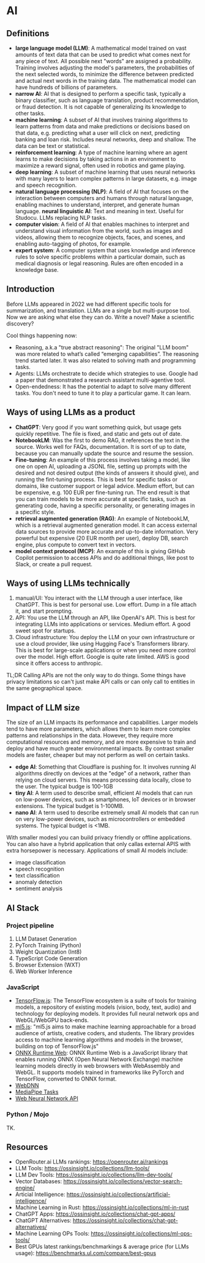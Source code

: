 # AI

## Definitions

- **large language model (LLM)**: A mathematical model trained on vast amounts of text data that can be used to predict what comes next for any piece of text. All possible next "words" are assigned a probability. Training involves adjusting the model's parameters, the probabilities of the next selected words, to minimize the difference between predicted and actual next words in the training data. The mathematical model can have hundreds of billions of parameters.
- **narrow AI**: AI that is designed to perform a specific task, typically a binary classifier, such as language translation, product recommendation, or fraud detection. It is not capable of generalizing its knowledge to other tasks.
- **machine learning**: A subset of AI that involves training algorithms to learn patterns from data and make predictions or decisions based on that data, e.g. predicting what a user will click on next, predicting banking and loan risk. Includes neural networks, deep and shallow. The data can be text or statistical.
- **reinforcement learning**: A type of machine learning where an agent learns to make decisions by taking actions in an environment to maximize a reward signal, often used in robotics and game playing.
- **deep learning**: A subset of machine learning that uses neural networks with many layers to learn complex patterns in large datasets, e.g. image and speech recognition.
- **natural language processing (NLP)**: A field of AI that focuses on the interaction between computers and humans through natural language, enabling machines to understand, interpret, and generate human language. **neural linguistic AI**: Text and meaning in text. Useful for Studocu. LLMs replacing NLP tasks.
- **computer vision**: A field of AI that enables machines to interpret and understand visual information from the world, such as images and videos, allowing them to recognize objects, faces, and scenes, and enabling auto-tagging of photos, for example.
- **expert system**: A computer system that uses knowledge and inference rules to solve specific problems within a particular domain, such as medical diagnosis or legal reasoning. Rules are often encoded in a knowledge base.

## Introduction

Before LLMs appeared in 2022 we had different specific tools for summarization, and translation. LLMs are a single but multi-purpose tool. Now we are asking what else they can do. Write a novel? Make a scientific discovery?

Cool things happening now:

- Reasoning, a.k.a "true abstract reasoning": The original "LLM boom" was more related to what’s called “emerging capabilities”. The reasoning trend started later. It was also related to solving math and programming tasks.
- Agents: LLMs orchestrate to decide which strategies to use. Google had a paper that demonstrated a research assistant multi-agentive tool.
- Open-endedness: It has the potential to adapt to solve many different tasks. You don't need to tune it to play a particular game. It can learn.

## Ways of using LLMs as a product

- **ChatGPT**: Very good if you want something quick, but usage gets quickly repetitive. The file is fixed, and static and gets out of date.
- **NotebookLM**: Was the first to demo RAG, it references the text in the source. Works well for FAQs, documentation. It is sort of up to date, because you can manually update the source and resume the session.
- **Fine-tuning**: An example of this process involves taking a model, like one on open AI, uploading a JSONL file, setting up prompts with the desired and not desired output (the kinds of answers it should give), and running the fint-tuning process. This is best for specific tasks or domains, like customer support or legal advice. Medium effort, but can be expensive, e.g. 100 EUR per fine-tuning run. The end result is that you can train models to be more accurate at specific tasks, such as generating code, having a specific personality, or generating images in a specific style.
- **retrieval augmented generation (RAG)**: An example of NotebookLM, which is a retrieval augmented generation model. It can access external data sources to provide more accurate and up-to-date information. Very powerful but expensive (20 EUR month per user), deploy DB, search engine, plus compute to convert text in vectors.
- **model context protocol (MCP)**: An example of this is giving GitHub Copilot permission to access APIs and do additional things, like post to Slack, or create a pull request.

## Ways of using LLMs technically

1. manual/UI: You interact with the LLM through a user interface, like ChatGPT. This is best for personal use. Low effort. Dump in a file attach it, and start prompting.
2. API: You use the LLM through an API, like OpenAI's API. This is best for integrating LLMs into applications or services. Medium effort. A good sweet spot for startups.
3. Cloud infrastructure: You deploy the LLM on your own infrastructure or use a cloud provider, like using Hugging Face's Transformers library. This is best for large-scale applications or when you need more control over the model. High effort. Google is quite rate limited. AWS is good since it offers access to anthropic.

TL;DR Calling APIs are not the only way to do things. Some things have privacy limitations so can't just make API calls or can only call to entities in the same geographical space.

## Impact of LLM size

The size of an LLM impacts its performance and capabilities. Larger models tend to have more parameters, which allows them to learn more complex patterns and relationships in the data. However, they require more computational resources and memory, and are more expensive to train and deploy and have much greater environmental impacts. By contrast smaller models are faster, cheaper but may not perform as well on certain tasks.

- **edge AI**: Something that Cloudflare is pushing for. It involves running AI algorithms directly on devices at the "edge" of a network, rather than relying on cloud servers. This means processing data locally, close to the user. The typical budge is 100-1GB
- **tiny AI**: A term used to describe small, efficient AI models that can run on low-power devices, such as smartphones, IoT devices or in browser extensions. The typical budget is 1-100MB.
- **nano AI**: A term used to describe extremely small AI models that can run on very low-power devices, such as microcontrollers or embedded systems. The typical budget is <1MB.

With smaller modesl you can build privacy friendly or offline applications. You can also have a hybrid application that only callas external APIS with extra horsepower is necessary. Applications of small AI models include:

- image classification
- speech recognition
- text classification
- anomaly detection
- sentiment analysis

## AI Stack

### Project pipeline

1. LLM Dataset Generation
1. PyTorch Training (Python)
1. Weight Quantization (Int8)
1. TypeScript Code Generation
1. Browser Extension (WXT)
1. Web Worker Inference

### JavaScript

- [TensorFlow.js](https://www.tensorflow.org/js): The TensorFlow ecosystem is a suite of tools for training models, a repository of existing models (vision, body, text, audio) and technology for deploying models. It provides full neural network ops and WebGL/WebGPU back-ends.
- [ml5.js](https://ml5js.org/): "ml5.js aims to make machine learning approachable for a broad audience of artists, creative coders, and students. The library provides access to machine learning algorithms and models in the browser, building on top of TensorFlow.js"
- [ONNX Runtime Web](https://onnxruntime.ai/docs/tutorials/web/): ONNX Runtime Web is a JavaScript library that enables running ONNX (Open Neural Network Exchange) machine learning models directly in web browsers with WebAssembly and WebGL. It supports models trained in frameworks like PyTorch and TensorFlow, converted to ONNX format.
- [WebDNN](https://mil-tokyo.github.io/webdnn/)
- [MediaPipe Tasks](https://ai.google.dev/edge/mediapipe/solutions/tasks)
- [Web Neural Network API](https://www.w3.org/TR/webnn/)

### Python / Mojo

TK.

## Resources

- OpenRouter.ai LLMs rankings: <https://openrouter.ai/rankings>
- LLM Tools: <https://ossinsight.io/collections/llm-tools/>
- LLM Dev Tools: <https://ossinsight.io/collections/llm-dev-tools/>
- Vector Databases: <https://ossinsight.io/collections/vector-search-engine/>
- Articial Intelligence: <https://ossinsight.io/collections/artificial-intelligence/>
- Machine Learning in Rust: <https://ossinsight.io/collections/ml-in-rust>
- ChatGPT Apps: <https://ossinsight.io/collections/chat-gpt-apps/>
- ChatGPT Alternatives: <https://ossinsight.io/collections/chat-gpt-alternatives/>
- Machine Learning OPs Tools: <https://ossinsight.io/collections/ml-ops-tools/>
- Best GPUs latest rankings/benchmarkings & average price (for LLMs usage): <https://benchmarks.ul.com/compare/best-gpus>

